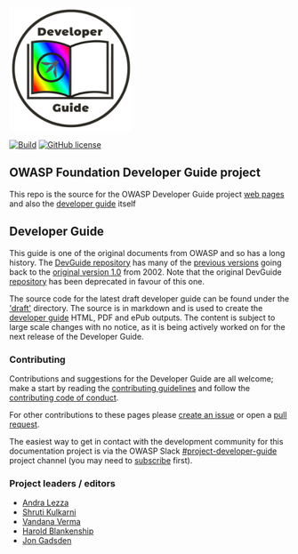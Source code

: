 <img src="assets/images/dg_logo_di.png" height="220px"/>

[![Build](https://github.com/OWASP/www-project-developer-guide/actions/workflows/ci.yaml/badge.svg)](https://github.com/OWASP/www-project-developer-guide/actions/workflows/ci.yaml)
[![GitHub license](https://img.shields.io/github/license/owasp/www-project-developer-guide.svg)](license.txt)

## OWASP Foundation Developer Guide project

This repo is the source for the OWASP Developer Guide project [web pages][pages]
and also the [developer guide][draftGuide] itself

## Developer Guide

This guide is one of the original documents from OWASP and so has a long history.
The [DevGuide repository][devGuide] has many of the [previous versions][versions]
going back to the [original version 1.0][original] from 2002.
Note that the original DevGuide [repository][DevGuide] has been deprecated in favour of this one.

The source code for the latest draft developer guide can be found under the ['draft'][draft] directory.
The source is in markdown and is used to create the [developer guide][draft] HTML, PDF and ePub outputs.
The content is subject to large scale changes with no notice,
as it is being actively worked on for the next release of the Developer Guide.

### Contributing

Contributions and suggestions for the Developer Guide are all welcome;
make a start by reading the [contributing guidelines][guide] and follow the [contributing code of conduct][conduct].

For other contributions to these pages please [create an issue][issues] or open a [pull request][request].

The easiest way to get in contact with the development community for this documentation project
is via the OWASP Slack [#project-developer-guide][project] project channel
(you may need to [subscribe](https://owasp.org/slack/invite) first).

### Project leaders / editors

* [Andra Lezza](mailto:andra.lezza@owasp.org)
* [Shruti Kulkarni](mailto:shruti.kulkarni@owasp.org)
* [Vandana Verma](vandana.verma@owasp.org)
* [Harold Blankenship](mailto:harold.blankenship@owasp.org)
* [Jon Gadsden](mailto:jon.gadsden@owasp.org)

[conduct]: code_of_conduct.md
[guide]: contributing.md
[devGuide]: https://github.com/OWASP/DevGuide
[draft]: draft
[draftGuide]: https://owasp.org/www-project-developer-guide/draft/
[issues]: https://github.com/OWASP/www-project-developer-guide/issues/new/choose
[original]: https://github.com/OWASP/DevGuide/blob/1d24d140de3724b6f95655e53b8d0cc6689fbfd8/DevGuide1.0/OWASPBuildingSecureWebApplicationsAndWebServices-V1.0.pdf
[pages]: https://owasp.org/www-project-developer-guide/
[project]: https://owasp.slack.com/messages/C04QN6CMNAC
[request]: https://github.com/OWASP/www-project-developer-guide/pulls
[versions]: https://github.com/OWASP/DevGuide/wiki#old-versions
